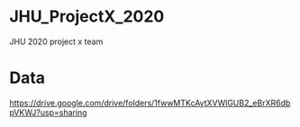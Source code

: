 # JHU_ProjectX_2020
JHU 2020 project x team

# Data
https://drive.google.com/drive/folders/1fwwMTKcAytXVWlGUB2_eBrXR6dbpVKWJ?usp=sharing
